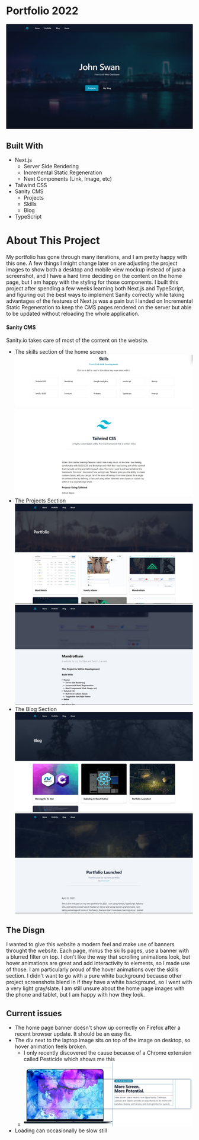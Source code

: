 # Portfolio 2022

![John Swan Portfolio](./public/portfolio1.jpg)

## Built With
* Next.js
  * Server Side Rendering
  * Incremental Static Regeneration
  * Next Components (Link, Image, etc)
* Tailwind CSS
* Sanity CMS
  * Projects
  * Skills
  * Blog
* TypeScript

# About This Project
My portfolio has gone through many iterations, and I am pretty happy with this one. A few things I might change later on are adjusting the project images to show both a desktop and mobile view mockup instead of just a screenshot, and I have a hard time deciding on the content on the home page, but I am happy with the styling for those components.
I built this project after spending a few weeks learning both Next.js and TypeScript, and figuring out the best ways to implement Sanity correctly while taking advantages of the features of Next.js was a pain but I landed on Incremental Static Regeneration to keep the CMS pages rendered on the server but able to be updated without reloading the whole application.

#### Sanity CMS
Sanity.io takes care of most of the content on the website. 
* The skills section of the home screen
![Portfolio Skills](./public/screenshot2.jpg)
![Portfolio Skills Page](./public/screenshot3.jpg)
* The Projects Section
![Project Section](./public/screenshot4.jpg)
![Project Section Page](./public/screenshot5.jpg)
* The Blog Section
  ![Blog Section](./public/screenshot6.jpg)
  ![Blog Section Page](./public/screenshot7.jpg)

## The Disgn
I wanted to give this website a modern feel and make use of banners throught the website. Each page, minus the skills pages, use a banner with a blurred filter on top. I don't like the way that scrolling animations look, but hover animations are great and add interactivity to elements, so I made use of those. I am particularly proud of the hover animations over the skills section.
I didn't want to go with a pure white background because other project screenshots blend in if they have a white background, so I went with a very light gray/slate. I am still unsure about the home page images with the phone and tablet, but I am happy with how they look.

## Current issues
* The home page banner doesn't show up correctly on Firefox after a recent browser update. It should be an easy fix.
* The div next to the laptop image sits on top of the image on desktop, so hover animation feels broken.
  * I only recently discovered the cause because of a Chrome extension called Pesticide which shows me this
  * ![Layout Issue](./public/screenshot8.jpg)
* Loading can occasionally be slow still